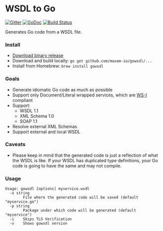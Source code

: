 # WSDL to Go

[![Gitter](https://badges.gitter.im/Join%20Chat.svg)](https://gitter.im/maxem-io/gowsdl?utm_source=badge&utm_medium=badge&utm_campaign=pr-badge&utm_content=badge)
[![GoDoc](https://godoc.org/github.com/maxem-io/gowsdl?status.svg)](https://godoc.org/github.com/maxem-io/gowsdl)
[![Build Status](https://travis-ci.org/maxem-io/gowsdl.svg?branch=master)](https://travis-ci.org/maxem-io/gowsdl)

Generates Go code from a WSDL file.

### Install

* [Download binary release](https://github.com/maxem-io/gowsdl/releases)
* Download and build locally: `go get github.com/maxem-io/gowsdl/...`
* Install from Homebrew: `brew install gowsdl`

### Goals
* Generate idiomatic Go code as much as possible
* Support only Document/Literal wrapped services, which are [WS-I](http://ws-i.org/) compliant
* Support:
	* WSDL 1.1
	* XML Schema 1.0
	* SOAP 1.1
* Resolve external XML Schemas
* Support external and local WSDL

### Caveats
* Please keep in mind that the generated code is just a reflection of what the WSDL is like. If your WSDL has duplicated type definitions, your Go code is going to have the same and may not compile.

### Usage
```
Usage: gowsdl [options] myservice.wsdl
  -o string
        File where the generated code will be saved (default "myservice.go")
  -p string
        Package under which code will be generated (default "myservice")
  -i    Skips TLS Verification
  -v    Shows gowsdl version
  ```
